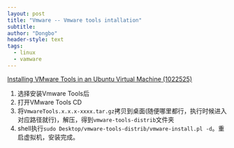 ```yaml
---
layout: post
title: "Vmware -- Vmware tools intallation"
subtitle: 
author: "Dongbo"
header-style: text
tags:
  - linux
  - vamware
---
```


[Installing VMware Tools in an Ubuntu Virtual Machine (1022525)](https://kb.vmware.com/s/article/1022525)

1. 选择安装Vmware Tools后
1. 打开VMware Tools CD
2. 将`VmwareTools.x.x.x-xxxx.tar.gz`拷贝到桌面(随便哪里都行，执行时候进入对应路径就行)，解压，得到`vmware-tools-distrib`文件夹
3. shell执行`sudo Desktop/vmware-tools-distrib/vmware-install.pl -d`。重启虚拟机，安装完成。


